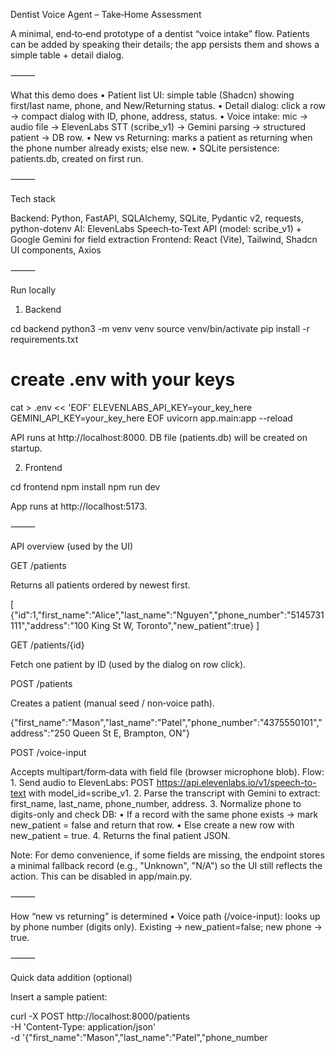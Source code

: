 Dentist Voice Agent – Take‑Home Assessment

A minimal, end‑to‑end prototype of a dentist “voice intake” flow. Patients can be added by speaking their details; the app persists them and shows a simple table + detail dialog.

⸻

What this demo does
	•	Patient list UI: simple table (Shadcn) showing first/last name, phone, and New/Returning status.
	•	Detail dialog: click a row → compact dialog with ID, phone, address, status.
	•	Voice intake: mic → audio file → ElevenLabs STT (scribe_v1) → Gemini parsing → structured patient → DB row.
	•	New vs Returning: marks a patient as returning when the phone number already exists; else new.
	•	SQLite persistence: patients.db, created on first run.

⸻

Tech stack

Backend: Python, FastAPI, SQLAlchemy, SQLite, Pydantic v2, requests, python-dotenv
AI: ElevenLabs Speech‑to‑Text API (model: scribe_v1) + Google Gemini for field extraction
Frontend: React (Vite), Tailwind, Shadcn UI components, Axios

⸻

Run locally

1) Backend

cd backend
python3 -m venv venv
source venv/bin/activate
pip install -r requirements.txt
# create .env with your keys
cat > .env << 'EOF'
ELEVENLABS_API_KEY=your_key_here
GEMINI_API_KEY=your_key_here
EOF
uvicorn app.main:app --reload

API runs at http://localhost:8000. DB file (patients.db) will be created on startup.

2) Frontend

cd frontend
npm install
npm run dev

App runs at http://localhost:5173.

⸻

API overview (used by the UI)

GET /patients

Returns all patients ordered by newest first.

[
  {"id":1,"first_name":"Alice","last_name":"Nguyen","phone_number":"5145731111","address":"100 King St W, Toronto","new_patient":true}
]

GET /patients/{id}

Fetch one patient by ID (used by the dialog on row click).

POST /patients

Creates a patient (manual seed / non‑voice path).

{"first_name":"Mason","last_name":"Patel","phone_number":"4375550101","address":"250 Queen St E, Brampton, ON"}

POST /voice-input

Accepts multipart/form‑data with field file (browser microphone blob). Flow:
	1.	Send audio to ElevenLabs: POST https://api.elevenlabs.io/v1/speech-to-text with model_id=scribe_v1.
	2.	Parse the transcript with Gemini to extract: first_name, last_name, phone_number, address.
	3.	Normalize phone to digits-only and check DB:
	•	If a record with the same phone exists → mark new_patient = false and return that row.
	•	Else create a new row with new_patient = true.
	4.	Returns the final patient JSON.

Note: For demo convenience, if some fields are missing, the endpoint stores a minimal fallback record (e.g., "Unknown", "N/A") so the UI still reflects the action. This can be disabled in app/main.py.

⸻

How “new vs returning” is determined
	•	Voice path (/voice-input): looks up by phone number (digits only). Existing → new_patient=false; new phone → true.

⸻

Quick data addition (optional)

Insert a sample patient:

curl -X POST http://localhost:8000/patients \
  -H 'Content-Type: application/json' \
  -d '{"first_name":"Mason","last_name":"Patel","phone_number